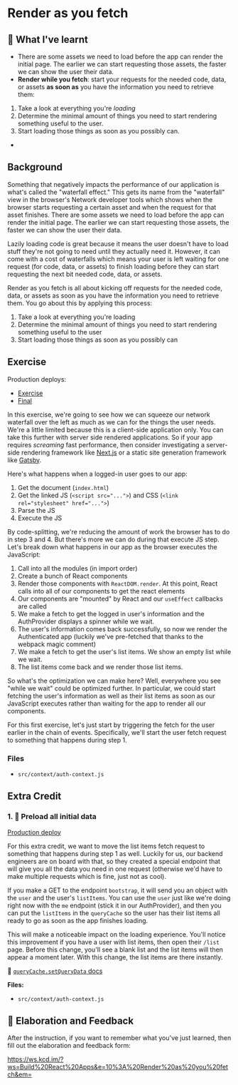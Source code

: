 # Render as you fetch

## 📝 What I've learnt
- There are some assets we need to load before the app can render the initial page. The
earlier we can start requesting those assets, the faster we can show the user their data.
- **Render while you fetch**: start your requests for the needed code, data, or assets **as soon as** you have the information you need to retrieve them:
1. Take a look at everything you're *loading*
2. Determine the minimal amount of things you need to start rendering something useful to the user.
3. Start loading those things as soon as you possibly can.
- 

## Background

Something that negatively impacts the performance of our application is what's
called the "waterfall effect." This gets its name from the "waterfall" view in
the browser's Network developer tools which shows when the browser starts
requesting a certain asset and when the request for that asset finishes. There
are some assets we need to load before the app can render the initial page. The
earlier we can start requesting those assets, the faster we can show the user
their data.

Lazily loading code is great because it means the user doesn't have to load
stuff they're not going to need until they actually need it. However, it can
come with a cost of waterfalls which means your user is left waiting for one
request (for code, data, or assets) to finish loading before they can start
requesting the next bit needed code, data, or assets.

Render as you fetch is all about kicking off requests for the needed code, data,
or assets as soon as you have the information you need to retrieve them. You go
about this by applying this process:

1. Take a look at everything you're loading
2. Determine the minimal amount of things you need to start rendering something useful to the user
3. Start loading those things as soon as you possibly can

## Exercise

Production deploys:

- [Exercise](https://exercises-10-render-as-you-fetch.bookshelf.lol/exercise)
- [Final](https://exercises-10-render-as-you-fetch.bookshelf.lol/)

In this exercise, we're going to see how we can squeeze our network waterfall
over the left as much as we can for the things the user needs. We're a little
limited because this is a client-side application only. You can take this
further with server side rendered applications. So if your app requires
_screaming_ fast performance, then consider investigating a server-side
rendering framework like [Next.js](https://nextjs.org/) or a static site
generation framework like [Gatsby](https://www.gatsbyjs.com/).

Here's what happens when a logged-in user goes to our app:

1. Get the document (`index.html`)
2. Get the linked JS (`<script src="...">`) and CSS
   (`<link rel="stylesheet" href="...">`)
3. Parse the JS
4. Execute the JS

By code-splitting, we're reducing the amount of work the browser has to do in
step 3 and 4. But there's more we can do during that execute JS step. Let's
break down what happens in our app as the browser executes the JavaScript:

1. Call into all the modules (in import order)
2. Create a bunch of React components
3. Render those components with `ReactDOM.render`. At this point, React calls
   into all of our components to get the react elements
4. Our components are "mounted" by React and our `useEffect` callbacks are
   called
5. We make a fetch to get the logged in user's information and the AuthProvider
   displays a spinner while we wait.
6. The user's information comes back successfully, so now we render the
   Authenticated app (luckily we've pre-fetched that thanks to the webpack magic
   comment)
7. We make a fetch to get the user's list items. We show an empty list while we
   wait.
8. The list items come back and we render those list items.

So what's the optimization we can make here? Well, everywhere you see "while we
wait" could be optimized further. In particular, we could start fetching the
user's information as well as their list items as soon as our JavaScript
executes rather than waiting for the app to render all our components.

For this first exercise, let's just start by triggering the fetch for the user
earlier in the chain of events. Specifically, we'll start the user fetch request
to something that happens during step 1.

### Files

- `src/context/auth-context.js`

## Extra Credit

### 1. 💯 Preload all initial data

[Production deploy](https://exercises-10-render-as-you-fetch.bookshelf.lol/extra-1)

For this extra credit, we want to move the list items fetch request to something
that happens during step 1 as well. Luckily for us, our backend engineers are on
board with that, so they created a special endpoint that will give you all the
data you need in one request (otherwise we'd have to make multiple requests
which is fine, just not as cool).

If you make a GET to the endpoint `bootstrap`, it will send you an object with
the `user` and the user's `listItems`. You can use the `user` just like we're
doing right now with the `me` endpoint (stick it in our AuthProvider), and then
you can put the `listItems` in the `queryCache` so the user has their list items
all ready to go as soon as the app finishes loading.

This will make a noticeable impact on the loading experience. You'll notice this
improvement if you have a user with list items, then open their `/list` page.
Before this change, you'll see a blank list and the list items will then appear
a moment later. With this change, the list items are there instantly.

📜
[`queryCache.setQueryData` docs](https://github.com/tannerlinsley/react-query/tree/24bac238bb17dda042fe611ded536f7c422cdea9#querycachesetquerydata)

**Files:**

- `src/context/auth-context.js`

## 🦉 Elaboration and Feedback

After the instruction, if you want to remember what you've just learned, then
fill out the elaboration and feedback form:

https://ws.kcd.im/?ws=Build%20React%20Apps&e=10%3A%20Render%20as%20you%20fetch&em=

